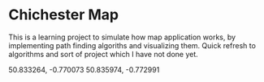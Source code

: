 # Chichester Map

This is a learning project to simulate how map application works, by implementing path finding algoriths and visualizing them. Quick refresh to algorithms and sort of project which I have not done yet.

50.833264, -0.770073
50.835974, -0.772991
